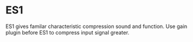 # ES1<br>
ES1 gives familar characteristic compression sound and function.
Use gain plugin before ES1 to compress input signal greater.<br>



